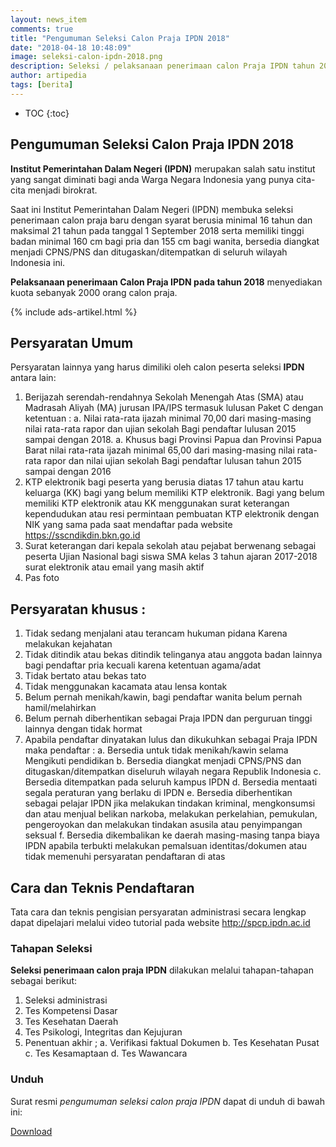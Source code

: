 ```yaml
---
layout: news_item
comments: true
title: "Pengumuman Seleksi Calon Praja IPDN 2018"
date: "2018-04-18 10:48:09"
image: seleksi-calon-ipdn-2018.png
description: Seleksi / pelaksanaan penerimaan calon Praja IPDN tahun 2018 ini menyediakan kuota sebanyak 2000 orang calon praja dengan pendaftaran dilakukan secara online.
author: artipedia
tags: [berita]
---
```

* TOC
{:toc}

## Pengumuman Seleksi Calon Praja IPDN 2018
**Institut Pemerintahan Dalam Negeri (IPDN)** merupakan salah satu institut yang sangat diminati bagi anda Warga Negara Indonesia yang punya cita-cita menjadi birokrat. 

Saat ini Institut Pemerintahan Dalam Negeri (IPDN) membuka seleksi penerimaan calon praja baru dengan syarat berusia minimal 16 tahun dan maksimal 21 tahun pada tanggal 1 September 2018 serta memiliki tinggi badan minimal 160 cm bagi pria dan 155 cm bagi wanita, bersedia diangkat menjadi CPNS/PNS dan ditugaskan/ditempatkan di seluruh wilayah Indonesia ini.

**Pelaksanaan penerimaan Calon Praja IPDN pada tahun 2018** menyediakan kuota sebanyak 2000 orang calon praja.

{% include ads-artikel.html %}

## Persyaratan Umum
Persyaratan lainnya yang harus dimiliki oleh calon peserta seleksi **IPDN** antara lain:
1. Berijazah serendah-rendahnya Sekolah Menengah Atas (SMA) atau Madrasah Aliyah (MA) jurusan IPA/IPS termasuk lulusan Paket C dengan ketentuan :
a. Nilai rata-rata ijazah minimal 70,00 dari masing-masing nilai rata-rata rapor dan ujian sekolah Bagi pendaftar lulusan 2015 sampai dengan 2018.
a. Khusus bagi Provinsi Papua dan Provinsi Papua Barat nilai rata-rata ijazah minimal 65,00 dari masing-masing nilai rata-rata rapor dan nilai ujian sekolah Bagi pendaftar lulusan tahun 2015 sampai dengan 2016
2. KTP elektronik bagi peserta yang berusia diatas 17 tahun atau kartu keluarga (KK) bagi yang belum memiliki KTP elektronik. Bagi yang belum memiliki KTP elektronik atau KK menggunakan surat keterangan kependudukan atau resi permintaan pembuatan KTP elektronik dengan NIK yang sama pada saat mendaftar pada website https://sscndikdin.bkn.go.id 
3. Surat keterangan dari kepala sekolah atau pejabat berwenang sebagai peserta Ujian Nasional bagi siswa SMA kelas 3 tahun ajaran 2017-2018 surat elektronik atau email yang masih aktif 
4. Pas foto

## Persyaratan khusus :
1. Tidak sedang menjalani atau terancam hukuman pidana Karena melakukan kejahatan 
2. Tidak ditindik atau bekas ditindik telinganya atau anggota badan lainnya bagi pendaftar pria kecuali karena ketentuan agama/adat 
3. Tidak bertato atau bekas tato 
4. Tidak menggunakan kacamata atau lensa kontak 
5. Belum pernah menikah/kawin, bagi pendaftar wanita belum pernah hamil/melahirkan 
6. Belum pernah diberhentikan sebagai Praja IPDN dan perguruan tinggi lainnya dengan tidak hormat 
7. Apabila pendaftar dinyatakan lulus dan dikukuhkan sebagai Praja IPDN maka pendaftar :
a. Bersedia untuk tidak menikah/kawin selama Mengikuti pendidikan 
b. Bersedia diangkat menjadi CPNS/PNS dan ditugaskan/ditempatkan diseluruh wilayah negara Republik Indonesia 
c. Bersedia ditempatkan pada seluruh kampus IPDN 
d. Bersedia mentaati segala peraturan yang berlaku di IPDN 
e. Bersedia diberhentikan sebagai pelajar IPDN jika melakukan tindakan kriminal, mengkonsumsi dan atau menjual belikan narkoba, melakukan perkelahian, pemukulan, pengeroyokan dan melakukan tindakan asusila atau penyimpangan seksual
f. Bersedia dikembalikan ke daerah masing-masing tanpa biaya IPDN apabila terbukti melakukan pemalsuan identitas/dokumen atau tidak memenuhi persyaratan pendaftaran di atas 

## Cara dan Teknis Pendaftaran
Tata cara dan teknis pengisian persyaratan administrasi secara lengkap dapat dipelajari melalui video tutorial pada website http://spcp.ipdn.ac.id

### Tahapan Seleksi
**Seleksi penerimaan calon praja IPDN** dilakukan melalui tahapan-tahapan sebagai berikut:
1. Seleksi administrasi
2. Tes Kompetensi Dasar
3. Tes Kesehatan Daerah
4. Tes Psikologi, Integritas dan Kejujuran
5. Penentuan akhir ;
a. Verifikasi faktual Dokumen
b. Tes Kesehatan Pusat
c. Tes Kesamaptaan
d. Tes Wawancara

### Unduh
Surat resmi *pengumuman seleksi calon praja IPDN* dapat di unduh di bawah ini:

<a class="button download" href="https://docs.google.com/uc?export=download&amp;id=1xhWFpFNWul6Jfg7euGI8P-V6AfcavWDk" rel="nofollow" target="_blank" title="Download">Download</a>

